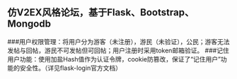 ## 仿V2EX风格论坛，基于Flask、Bootstrap、Mongodb
###用户权限管理：将用户分为游客（未注册），游民（未验证），公民；游客无法发帖与回帖，游民不可发帖但可回帖；用户注册时采用token邮箱验证。
###记住用户功能：使用加盐Hash值作为认证令牌，cookie防篡改，保证了“记住用户”功能的安全性。（详见flask-login官方文档）

